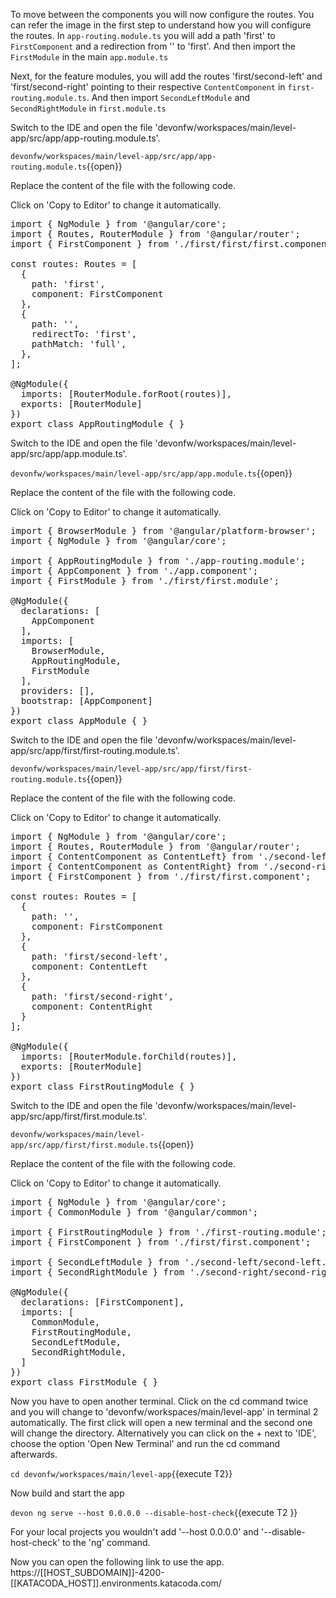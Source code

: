 To move between the components you will now configure the routes. You can refer the image in the first step to understand how you will configure the routes.
In `app-routing.module.ts` you will add a path &#39;first&#39; to `FirstComponent` and a redirection from &#39;&#39; to &#39;first&#39;. And then import the `FirstModule` in the main `app.module.ts`

Next, for the feature modules, you will add the routes &#39;first/second-left&#39; and &#39;first/second-right&#39; pointing to their respective `ContentComponent` in `first-routing.module.ts`. And then import `SecondLeftModule` and `SecondRightModule` in `first.module.ts`


Switch to the IDE and open the file 'devonfw/workspaces/main/level-app/src/app/app-routing.module.ts'.

`devonfw/workspaces/main/level-app/src/app/app-routing.module.ts`{{open}}




Replace the content of the file with the following code.


Click on 'Copy to Editor' to change it automatically.

<pre class="file" data-filename="devonfw/workspaces/main/level-app/src/app/app-routing.module.ts" data-target="replace" data-marker="">
import { NgModule } from &#39;@angular/core&#39;;
import { Routes, RouterModule } from &#39;@angular/router&#39;;
import { FirstComponent } from &#39;./first/first/first.component&#39;;

const routes: Routes = [
  {
    path: &#39;first&#39;,
    component: FirstComponent
  },
  {
    path: &#39;&#39;,
    redirectTo: &#39;first&#39;,
    pathMatch: &#39;full&#39;,
  },
];

@NgModule({
  imports: [RouterModule.forRoot(routes)],
  exports: [RouterModule]
})
export class AppRoutingModule { }
</pre>



Switch to the IDE and open the file 'devonfw/workspaces/main/level-app/src/app/app.module.ts'.

`devonfw/workspaces/main/level-app/src/app/app.module.ts`{{open}}




Replace the content of the file with the following code.


Click on 'Copy to Editor' to change it automatically.

<pre class="file" data-filename="devonfw/workspaces/main/level-app/src/app/app.module.ts" data-target="replace" data-marker="">
import { BrowserModule } from &#39;@angular/platform-browser&#39;;
import { NgModule } from &#39;@angular/core&#39;;

import { AppRoutingModule } from &#39;./app-routing.module&#39;;
import { AppComponent } from &#39;./app.component&#39;;
import { FirstModule } from &#39;./first/first.module&#39;;

@NgModule({
  declarations: [
    AppComponent
  ],
  imports: [
    BrowserModule,
    AppRoutingModule,
    FirstModule
  ],
  providers: [],
  bootstrap: [AppComponent]
})
export class AppModule { }
</pre>



Switch to the IDE and open the file 'devonfw/workspaces/main/level-app/src/app/first/first-routing.module.ts'.

`devonfw/workspaces/main/level-app/src/app/first/first-routing.module.ts`{{open}}




Replace the content of the file with the following code.


Click on 'Copy to Editor' to change it automatically.

<pre class="file" data-filename="devonfw/workspaces/main/level-app/src/app/first/first-routing.module.ts" data-target="replace" data-marker="">
import { NgModule } from &#39;@angular/core&#39;;
import { Routes, RouterModule } from &#39;@angular/router&#39;;
import { ContentComponent as ContentLeft} from &#39;./second-left/content/content.component&#39;;
import { ContentComponent as ContentRight} from &#39;./second-right/content/content.component&#39;;
import { FirstComponent } from &#39;./first/first.component&#39;;

const routes: Routes = [
  {
    path: &#39;&#39;,
    component: FirstComponent
  },
  {
    path: &#39;first/second-left&#39;,
    component: ContentLeft
  },
  {
    path: &#39;first/second-right&#39;,
    component: ContentRight
  }
];

@NgModule({
  imports: [RouterModule.forChild(routes)],
  exports: [RouterModule]
})
export class FirstRoutingModule { }
</pre>



Switch to the IDE and open the file 'devonfw/workspaces/main/level-app/src/app/first/first.module.ts'.

`devonfw/workspaces/main/level-app/src/app/first/first.module.ts`{{open}}




Replace the content of the file with the following code.


Click on 'Copy to Editor' to change it automatically.

<pre class="file" data-filename="devonfw/workspaces/main/level-app/src/app/first/first.module.ts" data-target="replace" data-marker="">
import { NgModule } from &#39;@angular/core&#39;;
import { CommonModule } from &#39;@angular/common&#39;;

import { FirstRoutingModule } from &#39;./first-routing.module&#39;;
import { FirstComponent } from &#39;./first/first.component&#39;;

import { SecondLeftModule } from &#39;./second-left/second-left.module&#39;;
import { SecondRightModule } from &#39;./second-right/second-right.module&#39;;

@NgModule({
  declarations: [FirstComponent],
  imports: [
    CommonModule,
    FirstRoutingModule,
    SecondLeftModule,
    SecondRightModule,
  ]
})
export class FirstModule { }
</pre>



Now you have to open another terminal. Click on the cd command twice and you will change to &#39;devonfw/workspaces/main/level-app&#39; in terminal 2 automatically. The first click will open a new terminal and the second one will change the directory. Alternatively you can click on the + next to &#39;IDE&#39;, choose the option &#39;Open New Terminal&#39; and run the cd command afterwards. 


`cd devonfw/workspaces/main/level-app`{{execute T2}}


Now build and start the app
 

`devon ng serve --host 0.0.0.0 --disable-host-check`{{execute T2 }}

For your local projects you wouldn't add '--host 0.0.0.0' and '--disable-host-check' to the 'ng' command.


Now you can open the following link to use the app. 
https://[[HOST_SUBDOMAIN]]-4200-[[KATACODA_HOST]].environments.katacoda.com/
 

